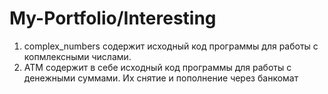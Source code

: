# My-Portfolio/Interesting

1. complex_numbers содержит исходный код программы для работы с копмлексными числами.
2. ATM содержит в себе исходный код программы для работы с денежными суммами. Их снятие и пополнение через банкомат

